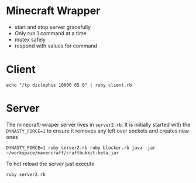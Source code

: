 Minecraft Wrapper
=================

* start and stop server gracefully
* Only run 1 command at a time
* mutex safely
* respond with values for command


Client
======

    echo "/tp diclophis 10000 65 0" | ruby client.rb

Server
======

The minecraft-wraper server lives in `server2.rb`. It is initially started with the `DYNASTY_FORCE=1` to ensure it removes any left over sockets and creates new ones

    DYNASTY_FORCE=1 ruby server2.rb ruby blocker.rb java -jar ~/workspace/mavencraft/craftbukkit-beta.jar

To hot reload the server just execute

    ruby server2.rb 

